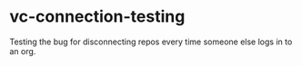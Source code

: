 # vc-connection-testing
Testing the bug for disconnecting repos every time someone else logs in to an org.
